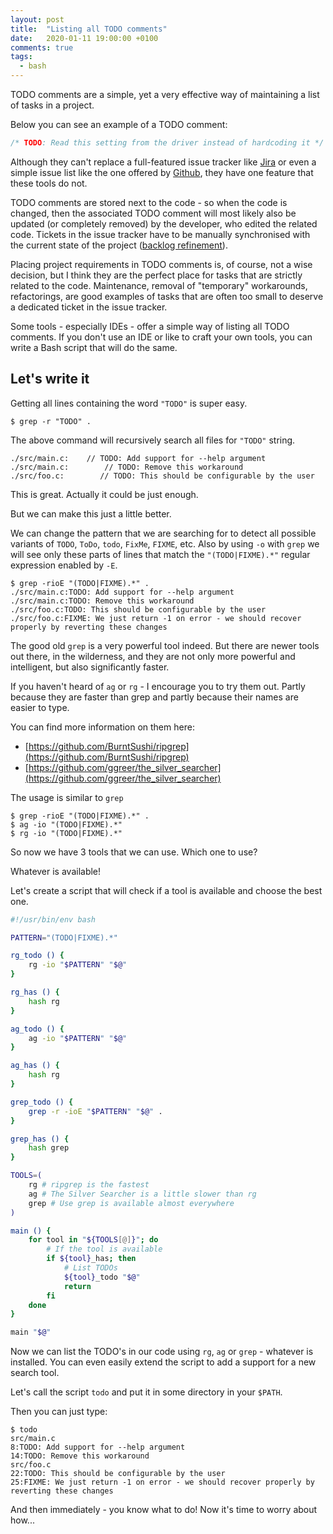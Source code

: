 ```yaml
---
layout: post
title:  "Listing all TODO comments"
date:   2020-01-11 19:00:00 +0100
comments: true
tags:
  - bash
---
```


TODO comments are a simple, yet a very effective way of maintaining
a list of tasks in a project.

Below you can see an example of a TODO comment:
```c
/* TODO: Read this setting from the driver instead of hardcoding it */
```

Although they can't replace a full-featured issue tracker like
[Jira](https://www.atlassian.com/software/jira) or even a simple issue list like
the one offered by [Github](https://github.com), they have one feature that these tools do not.

TODO comments are stored next to the code - so when the code is changed, then the
associated TODO comment will most likely also be updated (or completely removed)
by the developer, who edited the related code. Tickets in the issue tracker have to be
manually synchronised with the current state of the project
([backlog refinement](https://www.agilealliance.org/glossary/backlog-grooming/)).

Placing project requirements in TODO comments is, of course, not a wise decision,
but I think they are the perfect place for tasks that are strictly related to the code.
Maintenance, removal of "temporary" workarounds, refactorings, are good examples
of tasks that are often too small to deserve a dedicated ticket in the issue tracker.

Some tools - especially IDEs - offer a simple way of listing all TODO comments.
If you don't use an IDE or like to craft your own tools, you can write
a Bash script that will do the same.

Let's write it
--------------

Getting all lines containing the word `"TODO"` is super easy.

```console
$ grep -r "TODO" .
```

The above command will recursively search all files for `"TODO"` string.

```console
./src/main.c:    // TODO: Add support for --help argument
./src/main.c:        // TODO: Remove this workaround
./src/foo.c:        // TODO: This should be configurable by the user
```

This is great. Actually it could be just enough.

But we can make this just a little better.

We can change the pattern that we are searching for to detect all possible
variants of `TODO`, `ToDo`, `todo`, `FixMe`, `FIXME`, etc.
Also by using `-o` with `grep` we will see only these parts of lines that match
the `"(TODO|FIXME).*"` regular expression enabled by `-E`.

```console
$ grep -rioE "(TODO|FIXME).*" .
./src/main.c:TODO: Add support for --help argument
./src/main.c:TODO: Remove this workaround
./src/foo.c:TODO: This should be configurable by the user
./src/foo.c:FIXME: We just return -1 on error - we should recover properly by reverting these changes
```

The good old `grep` is a very powerful tool indeed.
But there are newer tools out there, in the wilderness, and they are
not only more powerful and intelligent, but also significantly faster.

If you haven't heard of `ag` or `rg` - I encourage you to try them out.
Partly because they are faster than grep and partly because their names are
easier to type.

You can find more information on them here:
- [https://github.com/BurntSushi/ripgrep](https://github.com/BurntSushi/ripgrep)
- [https://github.com/ggreer/the_silver_searcher](https://github.com/ggreer/the_silver_searcher)

The usage is similar to `grep`

```console
$ grep -rioE "(TODO|FIXME).*" .
$ ag -io "(TODO|FIXME).*"
$ rg -io "(TODO|FIXME).*"
```

So now we have 3 tools that we can use. Which one to use?

Whatever is available!

Let's create a script that will check if a tool is available and choose the best one.

```bash
#!/usr/bin/env bash

PATTERN="(TODO|FIXME).*"

rg_todo () {
    rg -io "$PATTERN" "$@"
}

rg_has () {
    hash rg
}

ag_todo () {
    ag -io "$PATTERN" "$@"
}

ag_has () {
    hash rg
}

grep_todo () {
    grep -r -ioE "$PATTERN" "$@" .
}

grep_has () {
    hash grep
}

TOOLS=(
    rg # ripgrep is the fastest
    ag # The Silver Searcher is a little slower than rg
    grep # Use grep is available almost everywhere
)

main () {
    for tool in "${TOOLS[@]}"; do
        # If the tool is available
        if ${tool}_has; then
            # List TODOs
            ${tool}_todo "$@"
            return
        fi
    done
}

main "$@"
```

Now we can list the TODO's in our code using `rg`, `ag` or `grep` - whatever is installed.
You can even easily extend the script to add a support for a new search tool.

Let's call the script `todo` and put it in some directory in your `$PATH`.

Then you can just type:
```console
$ todo
src/main.c
8:TODO: Add support for --help argument
14:TODO: Remove this workaround
src/foo.c
22:TODO: This should be configurable by the user
25:FIXME: We just return -1 on error - we should recover properly by reverting these changes
```

And then immediately - you know what to do!
Now it's time to worry about how...
